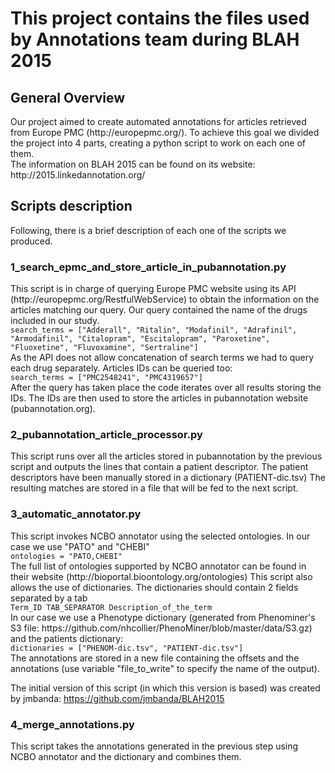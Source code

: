 <h1>This project contains the files used by Annotations team during BLAH 2015</h1>

<h2>General Overview</h2>
Our project aimed to create automated annotations for articles retrieved from Europe PMC (http://europepmc.org/). To achieve this goal we divided the project into 4 parts, creating a python script to work on each one of them.
<br/>
The information on BLAH 2015 can be found on its website: http://2015.linkedannotation.org/

<h2>Scripts description</h2>
Following, there is a brief description of each one of the scripts we produced.

<h3>1_search_epmc_and_store_article_in_pubannotation.py</h3>
This script is in charge of querying Europe PMC website using its API (http://europepmc.org/RestfulWebService) to obtain the information on the articles matching our query.
Our query contained the name of the drugs included in our study.<br/>
<code>search_terms = ["Adderall", "Ritalin", "Modafinil", "Adrafinil", "Armodafinil", "Citalopram", "Escitalopram", "Paroxetine", "Fluoxetine", "Fluvoxamine", "Sertraline"]</code><br/>
As the API does not allow concatenation of search terms we had to query each drug separately. Articles IDs can be queried too:<br/>
<code>search_terms = ["PMC2548241", "PMC4319657"]</code><br/>
After the query has taken place the code iterates over all results storing the IDs.
The IDs are then used to store the articles in pubannotation website (pubannotation.org).

<h3>2_pubannotation_article_processor.py</h3>
This script runs over all the articles stored in pubannotation by the previous script and outputs the lines that contain a patient descriptor.
The patient descriptors have been manually stored in a dictionary (PATIENT-dic.tsv)
The resulting matches are stored in a file that will be fed to the next script.

<h3>3_automatic_annotator.py</h3>
This script invokes NCBO annotator using the selected ontologies. In our case we use "PATO" and "CHEBI"<br/>
<code>ontologies = "PATO,CHEBI"</code><br/>
The full list of ontologies supported by NCBO annotator can be found in their website (http://bioportal.bioontology.org/ontologies)
This script also allows the use of dictionaries. The dictionaries should contain 2 fields separated by a tab<br/>
<code>Term_ID TAB_SEPARATOR Description_of_the_term</code><br/>
In our case we use a Phenotype dictionary (generated from Phenominer's S3 file: https://github.com/nhcollier/PhenoMiner/blob/master/data/S3.gz) and the patients dictionary:<br/>
<code>dictionaries = ["PHENOM-dic.tsv", "PATIENT-dic.tsv"]</code><br/>
The annotations are stored in a new file containing the offsets and the annotations (use variable "file_to_write" to specify the name of the output).

The initial version of this script (in which this version is based) was created by jmbanda: https://github.com/jmbanda/BLAH2015

<h3>4_merge_annotations.py</h3>
This script takes the annotations generated in the previous step using NCBO annotator and the dictionary and combines them.
 

